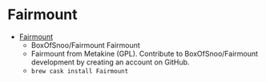 # Fairmount
- [Fairmount](https://github.com/BoxOfSnoo/Fairmount)
  -  BoxOfSnoo/Fairmount Fairmount
  - Fairmount from Metakine (GPL). Contribute to BoxOfSnoo/Fairmount development by creating an account on GitHub.
  - `brew cask install Fairmount`
